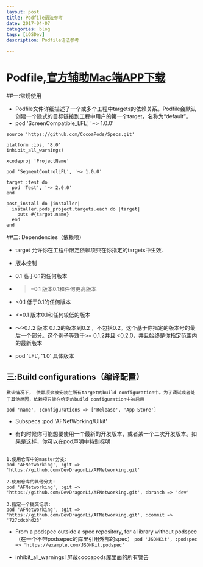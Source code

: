 ```yaml
---
layout: post
title: Podfile语法参考
date: 2017-04-07
categories: blog
tags: [iOSDev]
description: Podfile语法参考

---
```



# Podfile,[官方辅助Mac端APP下载](https://cocoapods.org/app)


##一:常规使用
- Podfile文件详细描述了一个或多个工程中targets的依赖关系。Podfile会默认创建一个隐式的目标链接到工程中用户的第一个target，名称为“default”。
- pod 'ScreenCompatible_LFL', '~> 1.0.0'

```
source 'https://github.com/CocoaPods/Specs.git'

platform :ios, '8.0'
inhibit_all_warnings!

xcodeproj 'ProjectName'

pod 'SegmentControlLFL', '~> 1.0.0' 

target :test do
  pod 'Test', '~> 2.0.0'
end

post_install do |installer|
  installer.pods_project.targets.each do |target|
    puts #{target.name}
  end
end

```

##二: Dependencies（依赖项）

- target 允许你在工程中限定依赖项只在你指定的targets中生效.
- 版本控制
- 0.1 高于0.1的任何版本
-  >=0.1 版本0.1和任何更高版本
-  <0.1 低于0.1的任何版本
-  <=0.1 版本0.1和任何较低的版本
-  〜>0.1.2 版本 0.1.2的版本到0.2 ，不包括0.2。这个基于你指定的版本号的最后一个部分。这个例子等效于>= 0.1.2并且 <0.2.0，并且始终是你指定范围内的最新版本

- pod 'LFL', '1.0'  具体版本

## 三:Build configurations（编译配置）

	默认情况下， 依赖项会被安装在所有target的build configuration中。为了调试或者处于其他原因，依赖项只能在给定的build configuration中被启用

`pod 'name', :configurations => ['Release', 'App Store']`

- Subspecs :pod 'AFNetWorking/UIkit'


- 有的时候你可能想要使用一个最新的开发版本，或者某一个二次开发版本。如果是这样，你可以在pod声明中特别标明


```
 
1.使用仓库中的master分支:
pod 'AFNetworking', :git => 'https://github.com/DevDragonLi/AFNetworking.git'

2.使用仓库的其他分支:
pod 'AFNetworking', :git => 'https://github.com/DevDragonLi/AFNetworking.git', :branch => 'dev'

3.指定一个提交记录:
pod 'AFNetworking', :git => 'https://github.com/DevDragonLi/AFNetworking.git', :commit => '727cdcbhd23'

```

- From a podspec outside a spec repository, for a library without podspec（在一个不带podsepec的库里引用外部的spec）
` pod 'JSONKit', :podspec => 'https://example.com/JSONKit.podspec' ` 


- inhibit_all_warnings! 屏蔽cocoapods库里面的所有警告



 


































